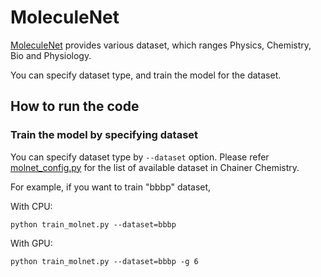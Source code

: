 # MoleculeNet

[MoleculeNet](http://moleculenet.ai/) provides various dataset, which ranges
Physics, Chemistry, Bio and Physiology.

You can specify dataset type, and train the model for the dataset.

## How to run the code

### Train the model by specifying dataset

You can specify dataset type by `--dataset` option.
Please refer [molnet_config.py](https://github.com/pfnet-research/chainer-chemistry/blob/master/chainer_chemistry/datasets/molnet/molnet_config.py) 
for the list of available dataset in Chainer Chemistry.

For example, if you want to train "bbbp" dataset,

With CPU:
```angular2html
python train_molnet.py --dataset=bbbp
```

With GPU:
```angular2html
python train_molnet.py --dataset=bbbp -g 6
```

